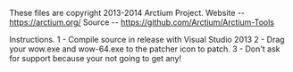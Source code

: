 These files are copyright 2013-2014 Arctium Project.
Website -- https://arctium.org/
Source -- https://github.com/Arctium/Arctium-Tools

Instructions.
1 - Compile source in release with Visual Studio 2013
2 - Drag your wow.exe and wow-64.exe to the patcher icon to patch.
3 - Don't ask for support because your not going to get any!